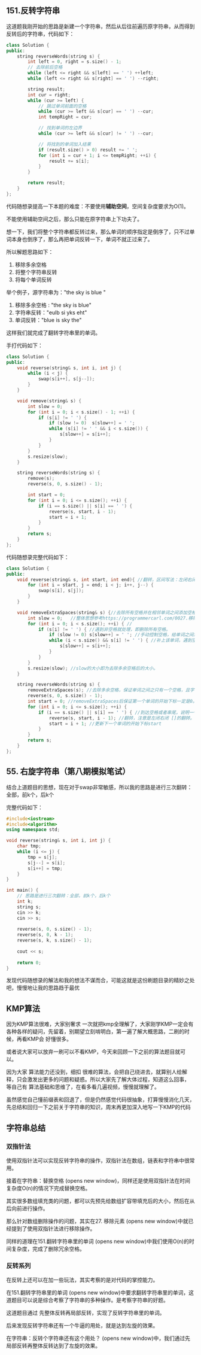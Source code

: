 ## 151.反转字符串
这道题我刚开始的思路是新建一个字符串，然后从后往前遍历原字符串，从而得到反转后的字符串，代码如下：
```c++
class Solution {
public:
    string reverseWords(string s) {
        int left = 0, right = s.size() - 1;
        // 去除前后空格
        while (left <= right && s[left] == ' ') ++left;
        while (left <= right && s[right] == ' ') --right;

        string result;
        int cur = right;
        while (cur >= left) {
            // 跳过单词前面的空格
            while (cur >= left && s[cur] == ' ') --cur;
            int tempRight = cur;

            // 找到单词的左边界
            while (cur >= left && s[cur] != ' ') --cur;

            // 将找到的单词加入结果
            if (result.size() > 0) result += ' ';
            for (int i = cur + 1; i <= tempRight; ++i) {
                result += s[i];
            }
        }

        return result;
    }
};
```
代码随想录提高一下本题的难度：不要使用**辅助空间**，空间复杂度要求为O(1)。

不能使用辅助空间之后，那么只能在原字符串上下功夫了。

想一下，我们将整个字符串都反转过来，那么单词的顺序指定是倒序了，只不过单词本身也倒序了，那么再把单词反转一下，单词不就正过来了。

所以解题思路如下：
1. 移除多余空格
2. 将整个字符串反转
3. 将每个单词反转
   
举个例子，源字符串为："the sky is blue "

1. 移除多余空格 : "the sky is blue"
2. 字符串反转："eulb si yks eht"
3. 单词反转："blue is sky the"

这样我们就完成了翻转字符串里的单词。

手打代码如下：
```c++
class Solution {
public:
    void reverse(string& s, int i, int j) {
        while (i < j) {
            swap(s[i++], s[j--]);
        }
    }

    void remove(string& s) {
        int slow = 0;
        for (int i = 0; i < s.size() - 1; ++i) {
            if (s[i] != ' ') {
                if (slow != 0)  s[slow++] = ' ';
                while (s[i] != ' ' && i < s.size()) {
                    s[slow++] = s[i++];
                }   
            }
        }
        s.resize(slow);
    }

    string reverseWords(string s) {
        remove(s);
        reverse(s, 0, s.size() - 1);

        int start = 0;
        for (int i = 0; i <= s.size(); ++i) {
            if (i == s.size() || s[i] == ' ') {
                reverse(s, start, i - 1);
                start = i + 1;
            }
        }
        return s;
    }
};
```
代码随想录完整代码如下：
```c++
class Solution {
public:
    void reverse(string& s, int start, int end){ //翻转，区间写法：左闭右闭 []
        for (int i = start, j = end; i < j; i++, j--) {
            swap(s[i], s[j]);
        }
    }

    void removeExtraSpaces(string& s) {//去除所有空格并在相邻单词之间添加空格, 快慢指针。
        int slow = 0;   //整体思想参考https://programmercarl.com/0027.移除元素.html
        for (int i = 0; i < s.size(); ++i) { //
            if (s[i] != ' ') { //遇到非空格就处理，即删除所有空格。
                if (slow != 0) s[slow++] = ' '; //手动控制空格，给单词之间添加空格。slow != 0说明不是第一个单词，需要在单词前添加空格。
                while (i < s.size() && s[i] != ' ') { //补上该单词，遇到空格说明单词结束。
                    s[slow++] = s[i++];
                }
            }
        }
        s.resize(slow); //slow的大小即为去除多余空格后的大小。
    }

    string reverseWords(string s) {
        removeExtraSpaces(s); //去除多余空格，保证单词之间之只有一个空格，且字符串首尾没空格。
        reverse(s, 0, s.size() - 1);
        int start = 0; //removeExtraSpaces后保证第一个单词的开始下标一定是0。
        for (int i = 0; i <= s.size(); ++i) {
            if (i == s.size() || s[i] == ' ') { //到达空格或者串尾，说明一个单词结束。进行翻转。
                reverse(s, start, i - 1); //翻转，注意是左闭右闭 []的翻转。
                start = i + 1; //更新下一个单词的开始下标start
            }
        }
        return s;
    }
};
```
## 55. 右旋字符串（第八期模拟笔试）
结合上道题目的思想，现在对于swap非常敏感，所以我的思路是进行三次翻转：全部，前k个，后k个

完整代码如下：
```c++
#include<iostream>
#include<algorithm>
using namespace std;

void reverse(string& s, int i, int j) {
    char tmp;
    while (i <= j) {
        tmp = s[j];
        s[j--] = s[i];
        s[i++] = tmp;
    }
}

int main() {
    // 思路是进行三次翻转：全部，前k个，后k个
    int k;
    string s;
    cin >> k;
    cin >> s;
    
    reverse(s, 0, s.size() - 1);
    reverse(s, 0, k - 1);
    reverse(s, k, s.size() - 1);
    
    cout << s;
    
    return 0;
} 
```
发现代码随想录的解法和我的想法不谋而合，可能这就是这份刷题目录的精妙之处吧，慢慢地让我的思路趋于最优
## KMP算法
因为KMP算法很难，大家别奢求 一次就把kmp全理解了，大家刚学KMP一定会有各种各样的疑问，先留着，别期望立刻啃明白，第一遍了解大概思路，二刷的时候，再看KMP会 好懂很多。

或者说大家可以放弃一刷可以不看KMP，今天来回顾一下之前的算法题目就可以。

因为大家 算法能力还没到，细扣 很难的算法，会把自己绕进去，就算别人给解释，只会激发出更多的问题和疑惑。所以大家先了解大体过程，知道这么回事， 等自己有 算法基础和思维了，在看多看几遍视频，慢慢就理解了。

虽然感觉自己懂前缀表和回退了，但是仍然感觉代码很抽象，打算慢慢消化几天，先总结和回归一下之前关于字符串的知识，周末再更加深入地写一下KMP的代码
## 字符串总结
### 双指针法
使用双指针法可以实现反转字符串的操作，双指针法在数组，链表和字符串中很常用。

接着在字符串：替换空格 (opens new window)，同样还是使用双指针法在时间复杂度O(n)的情况下完成替换空格。

其实很多数组填充类的问题，都可以先预先给数组扩容带填充后的大小，然后在从后向前进行操作。

那么针对数组删除操作的问题，其实在27. 移除元素 (opens new window)中就已经提到了使用双指针法进行移除操作。

同样的道理在151.翻转字符串里的单词 (opens new window)中我们使用O(n)的时间复杂度，完成了删除冗余空格。
### 反转系列
在反转上还可以在加一些玩法，其实考察的是对代码的掌控能力。

在151.翻转字符串里的单词 (opens new window)中要求翻转字符串里的单词，这道题目可以说是综合考察了字符串的多种操作。是考察字符串的好题。

这道题目通过 先整体反转再局部反转，实现了反转字符串里的单词。

后来发现反转字符串还有一个牛逼的用处，就是达到左旋的效果。

在字符串：反转个字符串还有这个用处？ (opens new window)中，我们通过先局部反转再整体反转达到了左旋的效果。
